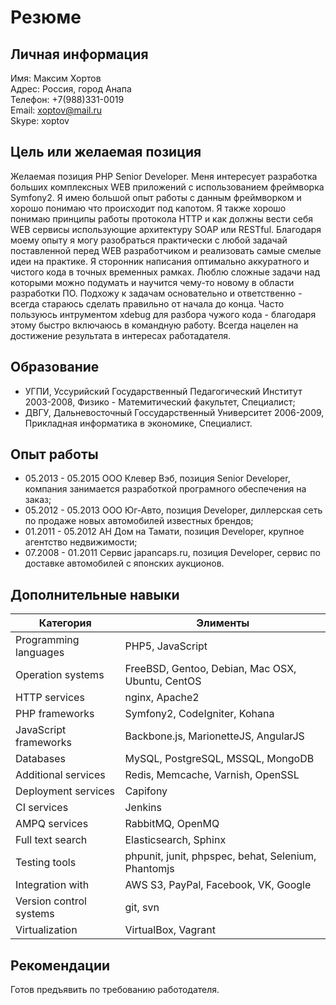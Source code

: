 Резюме
===
Личная информация
---
Имя: Максим Хортов  
Адрес: Россия, город Анапа  
Телефон: +7(988)331-0019  
Email: xoptov@mail.ru  
Skype: xoptov

Цель или желаемая позиция
---
Желаемая позиция PHP Senior Developer. Меня интересует разработка больших комплексных WEB приложений с использованием фреймворка Symfony2. Я имею большой опыт работы с данным фреймворком и хорошо понимаю что происходит под капотом. Я также хорошо понимаю принципы работы протокола HTTP и как должны вести себя WEB сервисы использующие архитектуру SOAP или RESTful. Благодаря моему опыту я могу разобраться практически с любой задачай поставленной перед WEB разработчиком и реализовать самые смелые идеи на практике. Я сторонник написания оптимально аккуратного и чистого кода в точных временных рамках. Люблю сложные задачи над которыми можно подумать и научится чему-то новому в области разработки ПО. Подхожу к задачам основательно и ответственно - всегда стараюсь сделать правильно от начала до конца. Часто пользуюсь интрументом xdebug для разбора чужого кода - благодаря этому быстро включаюсь в командную работу. Всегда нацелен на достижение результата в интересах работадателя.

Образование
---
- УГПИ, Уссурийский Государственный Педагогический Институт 2003-2008, Физико - Матемитический факультет, Специалист;  
- ДВГУ, Дальневосточный Госсударственный Университет 2006-2009, Прикладная информатика в экономике, Специалист.

Опыт работы
---
- 05.2013 - 05.2015 ООО Клевер Вэб, позиция Senior Developer, компания занимается разработкой програмного обеспечения на заказ;  
- 05.2012 - 05.2013 ООО Юг-Авто, позиция Developer, диллерская сеть по продаже новых автомобилей известных брендов;  
- 01.2011 - 05.2012 АН Дом на Тамати, позиция Developer, крупное агентство недвижимости;  
- 07.2008 - 01.2011 Сервис japancaps.ru, позиция Developer, сервис по доставке автомобилей с японских аукционов.

Дополнительные навыки
---
Категория               | Элименты
------------------------|-------------------------------------------------
Programming languages   | PHP5, JavaScript
Operation systems       | FreeBSD, Gentoo, Debian, Mac OSX, Ubuntu, CentOS
HTTP services           | nginx, Apache2
PHP frameworks          | Symfony2, CodeIgniter, Kohana
JavaScript frameworks   | Backbone.js, MarionetteJS, AngularJS
Databases               | MySQL, PostgreSQL, MSSQL, MongoDB
Additional services     | Redis, Memcache, Varnish, OpenSSL
Deployment services     | Capifony
CI services             | Jenkins
AMPQ services           | RabbitMQ, OpenMQ
Full text search        | Elasticsearch, Sphinx
Testing tools           | phpunit, junit, phpspec, behat, Selenium, Phantomjs
Integration with        | AWS S3, PayPal, Facebook, VK, Google
Version control systems | git, svn
Virtualization          | VirtualBox, Vagrant

Рекомендации
---
Готов предъявить по требованию работодателя.
